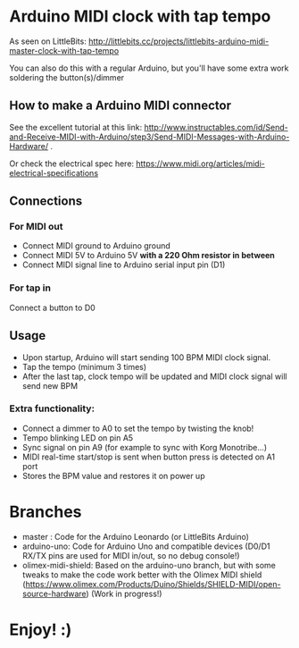 # Arduino MIDI clock with tap tempo

As seen on LittleBits:
http://littlebits.cc/projects/littlebits-arduino-midi-master-clock-with-tap-tempo

You can also do this with a regular Arduino, but you'll have some extra work soldering the button(s)/dimmer

## How to make a Arduino MIDI connector
See the excellent tutorial at this link:
http://www.instructables.com/id/Send-and-Receive-MIDI-with-Arduino/step3/Send-MIDI-Messages-with-Arduino-Hardware/ .

Or check the electrical spec here:
https://www.midi.org/articles/midi-electrical-specifications

## Connections

### For MIDI out

- Connect MIDI ground to Arduino ground
- Connect MIDI 5V to Arduino 5V **with a 220 Ohm resistor in between**
- Connect MIDI signal line to Arduino serial input pin (D1)

### For tap in

Connect a button to D0

## Usage

- Upon startup, Arduino will start sending 100 BPM MIDI clock signal.
- Tap the tempo (minimum 3 times)
- After the last tap, clock tempo will be updated and MIDI clock signal will send new BPM

### Extra functionality:
- Connect a dimmer to A0 to set the tempo by twisting the knob!
- Tempo blinking LED on pin A5
- Sync signal on pin A9 (for example to sync with Korg Monotribe...)
- MIDI real-time start/stop is sent when button press is detected on A1 port
- Stores the BPM value and restores it on power up

# Branches

- master : Code for the Arduino Leonardo (or LittleBits Arduino)
- arduino-uno: Code for Arduino Uno and compatible devices (D0/D1 RX/TX pins are used for MIDI in/out, so no debug console!)
- olimex-midi-shield: Based on the arduino-uno branch, but with some tweaks to make the code work better with the Olimex MIDI shield (https://www.olimex.com/Products/Duino/Shields/SHIELD-MIDI/open-source-hardware) (Work in progress!)

# Enjoy! :)

